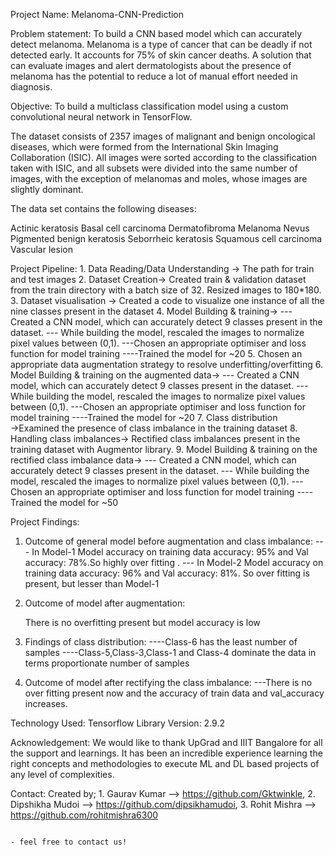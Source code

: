 Project Name: Melanoma-CNN-Prediction

Problem statement: 
  To build a CNN based model which can accurately detect melanoma. Melanoma is a type of cancer that can be deadly if not detected early. It accounts for 75% of skin   cancer deaths. A solution that can evaluate images and alert dermatologists about the presence of melanoma has the potential to reduce a lot of manual effort needed in diagnosis.

Objective:
  To build a multiclass classification model using a custom convolutional neural network in TensorFlow.

  The dataset consists of 2357 images of malignant and benign oncological diseases, which were formed from the International Skin Imaging Collaboration (ISIC). All images were sorted according to the classification taken with ISIC, and all subsets were divided into the same number of images, with the exception of melanomas and moles, whose images are slightly dominant.


The data set contains the following diseases:

  Actinic keratosis
  Basal cell carcinoma
  Dermatofibroma
  Melanoma
  Nevus
  Pigmented benign keratosis
  Seborrheic keratosis
  Squamous cell carcinoma
  Vascular lesion


Project Pipeline:
    1.	Data Reading/Data Understanding →  The path for train and test images 
    2.	Dataset Creation→ Created train & validation dataset from the train directory with a batch size of 32. Resized  images to 180*180.
    3.	Dataset visualisation → Created a code to visualize one instance of all the nine classes present in the dataset 
    4.	Model Building & training→
          --- Created a CNN model, which can accurately detect 9 classes present in the dataset.
          --- While building the model, rescaled the images to normalize pixel values between (0,1).
          ---Chosen an appropriate optimiser and loss function for model training
          ----Trained the model for ~20 
    5.	Chosen an appropriate data augmentation strategy to resolve underfitting/overfitting 
    6.	Model Building & training on the augmented data→ 
          --- Created a CNN model, which can accurately detect 9 classes present in the dataset.
          --- While building the model, rescaled the images to normalize pixel values between (0,1).
          ---Chosen an appropriate optimiser and loss function for model training
          ----Trained the model for ~20 
    7.	Class distribution →Examined the presence of class imbalance in the training dataset 
    8.	Handling class imbalances→ Rectified class imbalances present in the training dataset with Augmentor library.
    9.	Model Building & training on the rectified class imbalance data→
          --- Created a CNN model, which can accurately detect 9 classes present in the dataset.
          --- While building the model, rescaled the images to normalize pixel values between (0,1).
          ---Chosen an appropriate optimiser and loss function for model training
          ----Trained the model for ~50

Project Findings:
  1.	Outcome of general model before augmentation and class imbalance:
    --- In Model-1 Model accuracy on training data accuracy: 95% and Val accuracy: 78%.So highly over fitting .
    --- In Model-2 Model accuracy on training data accuracy: 96% and Val accuracy: 81%. So over fitting is present, but lesser than Model-1

  2.	Outcome of model after augmentation:

        There is no overfitting present  but model accuracy is low

  3.	Findings of class distribution:
    ----Class-6 has the least number of samples
    ----Class-5,Class-3,Class-1 and Class-4 dominate the data in terms proportionate number of samples

  4.	Outcome of  model after rectifying the class imbalance:
    ---There is no over fitting  present now and the accuracy of train data and val_accuracy increases.

Technology Used:
      Tensorflow Library Version: 2.9.2

Acknowledgement:
      We would like to thank UpGrad and IIIT Bangalore for all the support and learnings. It has been an incredible experience learning the right concepts and methodologies to execute ML and DL based projects of any level of complexities. 

Contact:
    Created by;
                1.  Gaurav Kumar --> https://github.com/Gktwinkle,
                2.  Dipshikha Mudoi --> https://github.com/dipsikhamudoi,
                3.  Rohit Mishra --> https://github.com/rohitmishra6300

                                                                               - feel free to contact us!

